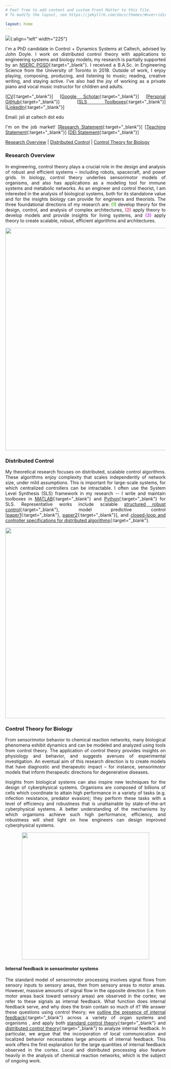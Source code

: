 ```yaml
---
# Feel free to add content and custom Front Matter to this file.
# To modify the layout, see https://jekyllrb.com/docs/themes/#overriding-theme-defaults

layout: home
---
```


<style>body {text-align: justify}</style>

![](/assets/profile_picture.jpeg){:align="left" width="225"}

I'm a PhD candidate in Control + Dynamics Systems at Caltech, advised by John Doyle. I work on distributed control theory with applications to engineering systems and biology models; my research is partially supported by an [NSERC PGSD](https://www.nserc-crsng.gc.ca/Students-Etudiants/PG-CS/BellandPostgrad-BelletSuperieures_eng.asp){:target="_blank"}. I received a B.A.Sc. in Engineering Science from the University of Toronto in 2018. Outside of work, I enjoy playing, composing, producing, and listening to music; reading, creative writing, and staying active. I've also had the joy of working as a private piano and vocal music instructor for children and adults.

[[CV](/assets/jsli_cv_nov02.pdf){:target="_blank"}] [[Google Scholar](https://scholar.google.com/citations?user=4EQuvGEAAAAJ){:target="_blank"}] [[Personal GitHub](https://github.com/flyingpeach){:target="_blank"}] [[SLS Toolboxes](https://github.com/sls-caltech/){:target="_blank"}] [[LinkedIn](https://www.linkedin.com/in/jslisali/){:target="_blank"}] 

Email: jsli at caltech dot edu

I'm on the job market! [[Research Statement](/assets/jsli_research_statement_nov02.pdf){:target="_blank"}] [[Teaching Statement](/assets/jsli_teaching_statement_nov01.pdf){:target="_blank"}] [[DEI Statement](/assets/jsli_dei_statement_nov01.pdf){:target="_blank"}]

[Research Overview](#research-overview) | [Distributed Control](#distributed-control) | [Control Theory for Biology](#control-theory-for-biology) 

### **Research Overview**
In engineering, control theory plays a crucial role in the design and analysis of robust and efficient systems – including robots, spacecraft, and power grids. In biology, control theory underlies sensorimotor models of organisms, and also has applications as a modeling tool for immune systems and metabolic networks. As an engineer and control theorist, I am interested in the analysis of biological systems, both for its standalone value and for the insights biology can provide for engineers and theorists. The three foundational directions of my research are:
<span style="color:#4ECA21;">**(1)**</span> develop theory for the design, control, and analysis of complex architectures, <span style="color:#FF477E;">**(2)**</span> apply theory to develop models and provide insights for living systems, and <span style="color:#CE47FF;">**(3)**</span> apply theory to create scalable, robust, efficient algorithms and architectures.

<p align="center">
 <img width="700" src="/assets/diagram_research_directions.png">
</p>

### **Distributed Control**
My theoretical research focuses on distributed, scalable control algorithms. These algorithms enjoy complexity that scales independently of network size, under mild assumptions.  This is important for large-scale systems, for which centralized controllers can be intractable. I often use the System Level Synthesis (SLS) framework in my research -- I write and maintain toolboxes in [MATLAB](https://github.com/sls-caltech/sls-code/tree/master/matlab){:target="_blank"} and [Python](https://github.com/shih-hao-tseng/SLSpy){:target="_blank"} for SLS. Representative works include scalable [structured robust control](https://arxiv.org/abs/2204.02493){:target="_blank"}, model predictive control [[paper1](https://arxiv.org/abs/2110.07010){:target="_blank"}, [paper2](https://arxiv.org/abs/2203.00780){:target="_blank"}], and [closed-loop and controller specifications for distributed algorithms](https://arxiv.org/abs/2006.05040){:target="_blank"}. 

<p align="center">
 <img width="600" src="/assets/diagram_distributed_ctrl.png">
</p>

### **Control Theory for Biology** 
From sensorimotor behavior to chemical reaction networks, many biological phenomena exhibit dynamics and can be modeled and analyzed using tools from control theory. The application of control theory provides insights on physiology and behavior, and suggests avenues of experimental investigation. An eventual aim of this research direction is to create models that have diagnostic and therapeutic impact – for instance, sensorimotor models that inform therapeutic directions for degenerative diseases.

Insights from biological systems can also inspire new techniques for the design of cyberphysical systems. Organisms are composed of billions of cells which coordinate to attain high performance in a variety of tasks (e.g. infection resistance, predator evasion); they perform these tasks with a level of efficiency and robustness that is unattainable by state-of-the-art cyberphysical systems. A better understanding of the mechanisms by which organisms achieve such high performance, efficiency, and robustness will shed light on how engineers can design improved cyberphysical systems.

<p align="center">
 <img width="400" src="/assets/diagram_ctrl_for_bio.png">
</p>

#### **Internal feedback in sensorimotor systems**
The standard model of sensorimotor processing involves signal flows from sensory inputs to sensory areas, then from sensory areas to motor areas. However, massive amounts of signal flow in the opposite direction (i.e. from motor areas back toward sensory areas) are observed in the cortex; we refer to these signals as internal feedback. What function does internal feedback serve, and why does the brain contain so much of it? We answer these questions using control theory; we [outline the presence of internal feedback](https://arxiv.org/abs/2110.05029
){:target="_blank"} across a variety of organ systems and organisms , and apply both [standard control theory](https://arxiv.org/abs/2109.11752
){:target="_blank"} and [distributed control theory](https://arxiv.org/abs/2109.11757
){:target="_blank"} to analyze internal feedback. In particular, we argue that the incorporation of local communication and localized behavior necessitates large amounts of internal feedback. This work offers the first explanation for the large quantities of internal feedback observed in the cortex. Local and distributed processing also feature heavily in the analysis of chemical reaction networks, which is the subject of ongoing work.


